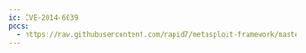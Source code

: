 ```yaml
---
id: CVE-2014-6039
pocs:
  - https://raw.githubusercontent.com/rapid7/metasploit-framework/master/modules/auxiliary/gather/eventlog_cred_disclosure.rb
---
```

